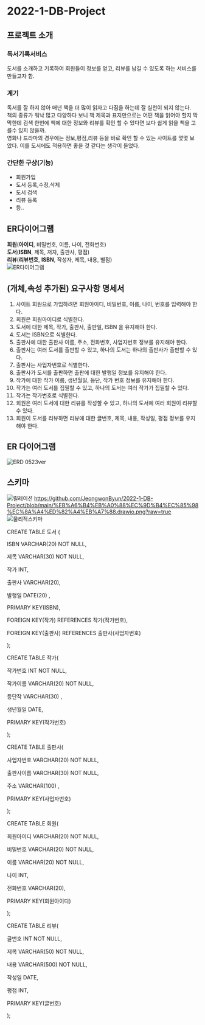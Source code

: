 # 2022-1-DB-Project
## 프로젝트 소개
### 독서기록서비스
도서를 소개하고 기록하여 회원들이 정보를 얻고, 리뷰를 남길 수 있도록 하는 서비스를 만들고자 함.
### 계기
독서를 잘 하지 않아 매년 책을 더 많이 읽자고 다짐을 하는데 잘 실천이 되지 않는다.  
책의 종류가 워낙 많고 다양하다 보니 책 제목과 표지만으로는 어떤 책을 읽어야 할지 막막한데 검색 한번에 책에 대한 정보와 리뷰를 확인 할 수 있다면 보다 쉽게 읽을 책을 고를수 있지 않을까.  
영화나 드라마의 경우에는 정보,평점,리뷰 등을 바로 확인 할 수 있는 사이트를 몇몇 보았다. 이를 도서에도 적용하면 좋을 것 같다는 생각이 들었다.
### 간단한 구상(기능)
* 회원가입  
* 도서 등록,수정,삭제  
* 도서 검색
* 리뷰 등록
* 등..  
## ER다이어그램
**회원**(__아이디__, 비밀번호, 이름, 나이, 전화번호)  
**도서**(__ISBN__, 제목, 저자, 출판사, 평점)  
**리뷰**(__리뷰번호__, __ISBN__, 작성자, 제목, 내용, 별점)  
![ER다이어그램](https://user-images.githubusercontent.com/81346198/161370876-53f7782b-12a6-4cd4-857c-bf8d78d527a3.jpg)  

## (개체,속성 추가된) 요구사항 명세서
1. 사이트 회원으로 가입하려면 회원아이디, 비밀번호, 이름, 나이, 번호를 입력해야 한다.
2. 회원은 회원아이디로 식별한다.
3. 도서에 대한 제목, 작가, 출판사, 출판일, ISBN 을 유지해야 한다.
4. 도서는 ISBN으로 식별한다.
5. 출판사에 대한 출판사 이름, 주소, 전화번호, 사업자번호 정보를 유지해야 한다.
6. 출판사는 여러 도서를 출판할 수 있고, 하나의 도서는 하나의 출판사가 출판할 수 있다.
7. 출판사는 사업자번호로 식별한다.
8. 출판사가 도서를 출판하면 출판에 대한 발행일 정보를 유지해야 한다.
9. 작가에 대한 작가 이름, 생년월일, 등단, 작가 번호 정보를 유지해야 한다.
10. 작가는 여러 도서를 집필할 수 있고, 하나의 도서는 여러 작가가 집필할 수 있다.
11. 작가는 작가번호로 식별한다.
12. 회원은 여러 도서에 대한 리뷰를 작성할 수 있고, 하나의 도서에 여러 회원이 리뷰할 수 있다.
13. 회원이 도서를 리뷰하면 리뷰에 대한 글번호, 제목, 내용, 작성일, 평점 정보를 유지해야 한다.

## ER 다이어그램
![ERD 0523ver ](https://user-images.githubusercontent.com/81346198/169811297-b45adc7c-6d52-4853-a4e3-034779a02fe4.png)

## 스키마
![릴레이션](https://user-images.githubusercontent.com/81346198/169816099-6f977157-1010-4355-86d1-213c53077efd.png)
https://github.com/JeongwonByun/2022-1-DB-Project/blob/main/%EB%A6%B4%EB%A0%88%EC%9D%B4%EC%85%98%EC%8A%A4%ED%82%A4%EB%A7%88.drawio.png?raw=true
![물리적스키마](https://user-images.githubusercontent.com/81346198/169830788-e000fe30-e956-4517-ad58-fcb58a680593.png)

CREATE TABLE 도서 (

ISBN VARCHAR(20) NOT NULL,

제목 VARCHAR(30) NOT NULL,

작가 INT,

출판사 VARCHAR(20),

발행일 DATE(20) ,

PRIMARY KEY(ISBN),

FOREIGN KEY(작가) REFERENCES 작가(작가번호),

FOREIGN KEY(출판사) REFERENCES 출판사(사업자번호)

);

CREATE TABLE 작가(

작가번호 INT NOT NULL,

작가이름 VARCHAR(20) NOT NULL,

등단작 VARCHAR(30) ,

생년월일 DATE,

PRIMARY KEY(작가번호)

);

CREATE TABLE 출판사(

사업자번호  VARCHAR(20) NOT NULL,

출판사이름 VARCHAR(30) NOT NULL,

주소 VARCHAR(100) ,

PRIMARY KEY(사업자번호)

);

CREATE TABLE 회원(

회원아이디 VARCHAR(20) NOT NULL,

비밀번호 VARCHAR(20) NOT NULL,

이름 VARCHAR(20) NOT NULL,

나이 INT,

전화번호 VARCHAR(20),

PRIMARY KEY(회원아이디)

);

CREATE TABLE 리뷰(

글번호 INT NOT NULL,

제목 VARCHAR(50) NOT NULL,

내용 VARCHAR(500) NOT NULL,

작성일 DATE,

평점 INT,

PRIMARY KEY(글번호)

);
